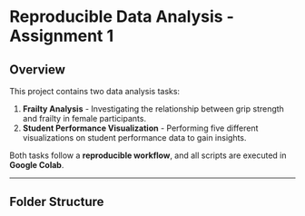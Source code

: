 # Reproducible Data Analysis - Assignment 1  

## **Overview**  
This project contains two data analysis tasks:  
1. **Frailty Analysis** - Investigating the relationship between grip strength and frailty in female participants.  
2. **Student Performance Visualization** - Performing five different visualizations on student performance data to gain insights.  

Both tasks follow a **reproducible workflow**, and all scripts are executed in **Google Colab**.  

---

## **Folder Structure**  

